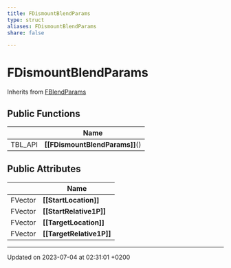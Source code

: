 ```yaml
---
title: FDismountBlendParams
type: struct
aliases: FDismountBlendParams
share: false

---
```


# FDismountBlendParams





Inherits from [FBlendParams](/docs/SDK/Source/Classes/structFBlendParams.md)

## Public Functions

|                | Name           |
| -------------- | -------------- |
| TBL_API | **[[FDismountBlendParams]]**() |

## Public Attributes

|                | Name           |
| -------------- | -------------- |
| FVector | **[[StartLocation]]**  |
| FVector | **[[StartRelative1P]]**  |
| FVector | **[[TargetLocation]]**  |
| FVector | **[[TargetRelative1P]]**  |

-------------------------------

Updated on 2023-07-04 at 02:31:01 +0200
